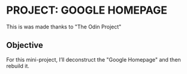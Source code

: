 # PROJECT: GOOGLE HOMEPAGE
This is was made thanks to "The Odin Project"

## Objective
For this mini-project, I’ll deconstruct the "Google Homepage" and then rebuild it. 




